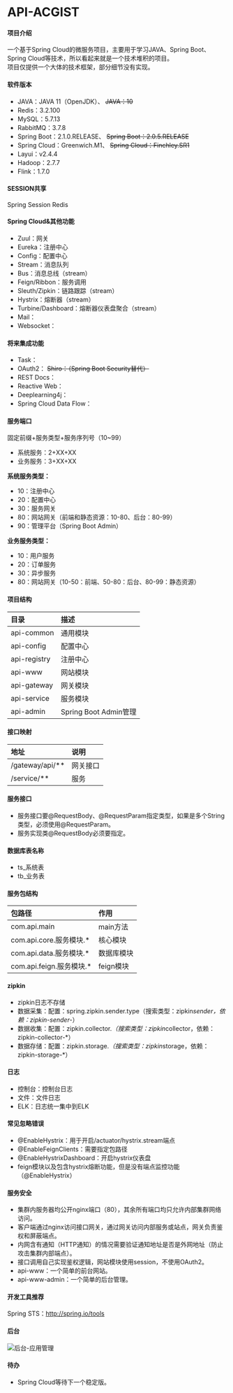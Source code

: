 # API-ACGIST

#### 项目介绍
一个基于Spring Cloud的微服务项目，主要用于学习JAVA、Spring Boot、Spring Cloud等技术，所以看起来就是一个技术堆积的项目。<br />
项目仅提供一个大体的技术框架，部分细节没有实现。

#### 软件版本
* JAVA：JAVA 11（OpenJDK）、
	~~JAVA：10~~
* Redis：3.2.100
* MySQL：5.7.13
* RabbitMQ：3.7.8
* Spring Boot：2.1.0.RELEASE、
	~~Spring Boot：2.0.5.RELEASE~~
* Spring Cloud：Greenwich.M1、
	~~Spring Cloud：Finchley.SR1~~
* Layui：v2.4.4
* Hadoop：2.7.7
* Flink：1.7.0

#### SESSION共享
Spring Session Redis

#### Spring Cloud&其他功能
* Zuul：网关
* Eureka：注册中心
* Config：配置中心
* Stream：消息队列
* Bus：消息总线（stream）
* Feign/Ribbon：服务调用
* Sleuth/Zipkin：链路跟踪（stream）
* Hystrix：熔断器（stream）
* Turbine/Dashboard：熔断器仪表盘聚合（stream）
* Mail：
* Websocket：

#### 将来集成功能
* Task：
* OAuth2：
~~Shiro：（Spring Boot Security替代）~~
* REST Docs：
* Reactive Web：
* Deeplearning4j：
* Spring Cloud Data Flow：

#### 服务端口
固定前缀+服务类型+服务序列号（10~99）
* 系统服务：2+XX+XX
* 业务服务：3+XX+XX

**系统服务类型：**
* 10：注册中心
* 20：配置中心
* 30：服务网关
* 80：网站网关（前端和静态资源：10-80、后台：80-99）
* 90：管理平台（Spring Boot Admin）

**业务服务类型：**
* 10：用户服务
* 20：订单服务
* 30：异步服务
* 80：网站网关（10-50：前端、50-80：后台、80-99：静态资源）

#### 项目结构
|目录|描述|
|:-|:-|
|api-common|通用模块|
|api-config|配置中心|
|api-registry|注册中心|
|api-www|网站模块|
|api-gateway|网关模块|
|api-service|服务模块|
|api-admin|Spring Boot Admin管理|

#### 接口映射
|地址|说明|
|:-|:-|
|/gateway/api/**|网关接口|
/service/**|服务|

#### 服务接口
* 服务接口要@RequestBody、@RequestParam指定类型，如果是多个String类型，必须使用@RequestParam。
* 服务实现类@RequestBody必须要指定。

#### 数据库表名称
* ts_系统表
* tb_业务表

#### 服务包结构
|包路径|作用|
|:-|:-|
|com.api.main|main方法|
|com.api.core.服务模块.*|核心模块|
|com.api.data.服务模块.*|数据库模块|
|com.api.feign.服务模块.*|feign模块|

#### zipkin
* zipkin日志不存储
* 数据采集：配置：spring.zipkin.sender.type（搜索类型：zipkin*sender，依赖：zipkin-sender-*）
* 数据收集：配置：zipkin.collector.*（搜索类型：zipkin*collector，依赖：zipkin-collector-*）
* 数据存储：配置：zipkin.storage.*（搜索类型：zipkin*storage，依赖：zipkin-storage-*）

#### 日志
* 控制台：控制台日志
* 文件：文件日志
* ELK：日志统一集中到ELK

#### 常见忽略错误
* @EnableHystrix：用于开启/actuator/hystrix.stream端点
* @EnableFeignClients：需要指定包路径
* @EnableHystrixDashboard：开启hystrix仪表盘
* feign模块以及包含hystrix熔断功能，但是没有端点监控功能（@EnableHystrix）

#### 服务安全
* 集群内服务器均公开nginx端口（80），其余所有端口均只允许内部集群网络访问。
* 客户端通过nginx访问接口网关，通过网关访问内部服务或站点，网关负责鉴权和屏蔽端点。
* 内网含有通知（HTTP通知）的情况需要验证通知地址是否是外网地址（防止攻击集群内部端点）。
* 接口调用自己实现鉴权逻辑，网站模块使用session，不使用OAuth2。
* api-www：一个简单的前台网站。
* api-www-admin：一个简单的后台管理。

#### 开发工具推荐
Spring STS：http://spring.io/tools

#### 后台
![后台-应用管理](http://files.git.oschina.net/group1/M00/05/78/PaAvDFviS6mAKNm9AACCOU1fjHU382.png)

#### 待办
* Spring Cloud等待下一个稳定版。
